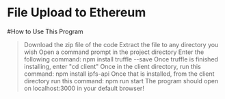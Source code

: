# File Upload to Ethereum

#How to Use This Program
>Download the zip file of the code
>Extract the file to any directory you wish
>Open a command prompt in the project directory
>Enter the following command: npm install truffle --save
>Once truffle is finished installing, enter "cd client"
>Once in the client directory, run this command: npm install ipfs-api
>Once that is installed, from the client directory run this command: npm run start
>The program should open on localhost:3000 in your default browser!
